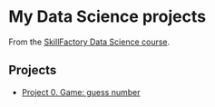 # My Data Science projects

From the [SkillFactory Data Science course](https://skillfactory.ru/data-scientist).

## Projects

* [Project 0. Game: guess number](https://github.com/AndreyPotopaev/DS_course/project_0)
